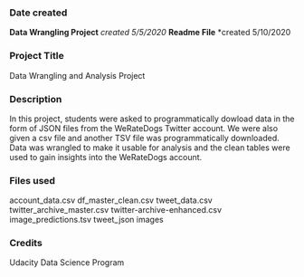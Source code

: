 ### Date created
**Data Wrangling Project** *created 5/5/2020*
**Readme File** *created 5/10/2020

### Project Title
Data Wrangling and Analysis Project

### Description
In this project, students were asked to programmatically dowload data in the form of JSON files from the WeRateDogs Twitter account.  We were also given a csv file and another TSV file was programmatically downloaded.  Data was wrangled to make it usable for analysis and the clean tables were used to gain insights into the WeRateDogs account. 

### Files used
account_data.csv
df_master_clean.csv
tweet_data.csv
twitter_archive_master.csv
twitter-archive-enhanced.csv
image_predictions.tsv
tweet_json
images

### Credits
Udacity Data Science Program

